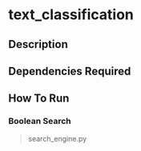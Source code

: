 # text_classification

## Description

## Dependencies Required

## How To Run

### Boolean Search

> search_engine.py 
